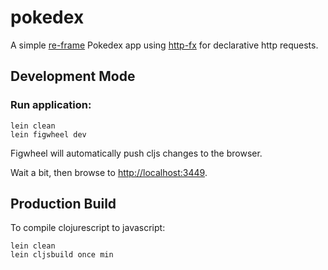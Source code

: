 # pokedex

A simple [re-frame](https://github.com/Day8/re-frame) Pokedex app using [http-fx](https://github.com/Day8/re-frame-http-fx) for declarative http requests.

## Development Mode

### Run application:

```
lein clean
lein figwheel dev
```

Figwheel will automatically push cljs changes to the browser.

Wait a bit, then browse to [http://localhost:3449](http://localhost:3449).

## Production Build


To compile clojurescript to javascript:

```
lein clean
lein cljsbuild once min
```

